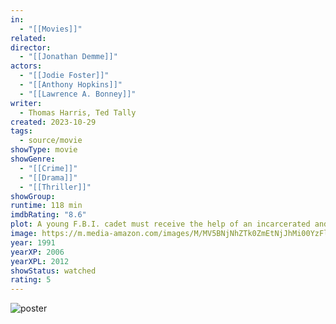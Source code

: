 ```yaml
---
in:
  - "[[Movies]]"
related: 
director:
  - "[[Jonathan Demme]]"
actors:
  - "[[Jodie Foster]]"
  - "[[Anthony Hopkins]]"
  - "[[Lawrence A. Bonney]]"
writer:
  - Thomas Harris, Ted Tally
created: 2023-10-29
tags:
  - source/movie
showType: movie
showGenre:
  - "[[Crime]]"
  - "[[Drama]]"
  - "[[Thriller]]"
showGroup: 
runtime: 118 min
imdbRating: "8.6"
plot: A young F.B.I. cadet must receive the help of an incarcerated and manipulative cannibal killer to help catch another serial killer, a madman who skins his victims.
image: https://m.media-amazon.com/images/M/MV5BNjNhZTk0ZmEtNjJhMi00YzFlLWE1MmEtYzM1M2ZmMGMwMTU4XkEyXkFqcGdeQXVyNjU0OTQ0OTY@._V1_SX300.jpg
year: 1991
yearXP: 2006
yearXPL: 2012
showStatus: watched
rating: 5
---
```

![poster](https://m.media-amazon.com/images/M/MV5BNjNhZTk0ZmEtNjJhMi00YzFlLWE1MmEtYzM1M2ZmMGMwMTU4XkEyXkFqcGdeQXVyNjU0OTQ0OTY@._V1_SX300.jpg)

